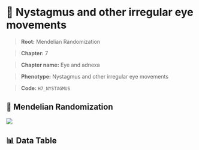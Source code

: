# 🧪 Nystagmus and other irregular eye movements

> **Root:** Mendelian Randomization

> **Chapter:** 7  

> **Chapter name:** Eye and adnexa

> **Phenotype:** Nystagmus and other irregular eye movements  

> **Code:** `H7_NYSTAGMUS`

## 🧬 Mendelian Randomization  

<img src="/MR/Figures/Forward/H7_NYSTAGMUS.png"/>

## 📊 Data Table

<CsvTableMRF src="/public/MR/Data/Forward/H7_NYSTAGMUS.csv"/>
